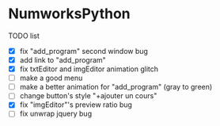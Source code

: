 # NumworksPython

TODO list
- [x] fix "add_program" second window bug
- [x] add link to "add_program" 
- [x] fix txtEditor and imgEditor animation glitch
- [ ] make a good menu
- [ ] make a better animation for "add_program" (gray to green)
- [ ] change button's style "+ajouter un cours"
- [x] fix "imgEditor"'s preview ratio bug
- [ ] fix unwrap jquery bug
